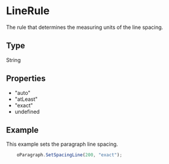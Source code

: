 # LineRule

The rule that determines the measuring units of the line spacing.

## Type

String

## Properties

- "auto" 
- "atLeast" 
- "exact"
- undefined

## Example

This example sets the paragraph line spacing.

```javascript
	oParagraph.SetSpacingLine(200, "exact");
```